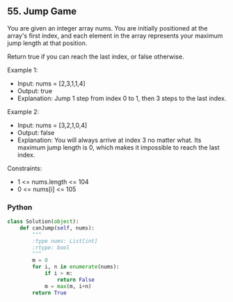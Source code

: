 ## 55. Jump Game

You are given an integer array nums. You are initially positioned at the array's first index, and each element in the array represents your maximum jump length at that position.

Return true if you can reach the last index, or false otherwise.

Example 1:

- Input: nums = [2,3,1,1,4]
- Output: true
- Explanation: Jump 1 step from index 0 to 1, then 3 steps to the last index.

Example 2:

- Input: nums = [3,2,1,0,4]
- Output: false
- Explanation: You will always arrive at index 3 no matter what. Its maximum jump length is 0, which makes it impossible to reach the last index.
 

Constraints:

- 1 <= nums.length <= 104
- 0 <= nums[i] <= 105

### Python
``` python
class Solution(object):
    def canJump(self, nums):
        """
        :type nums: List[int]
        :rtype: bool
        """
        m = 0
        for i, n in enumerate(nums):
            if i > m:
                return False
            m = max(m, i+n)
        return True
```